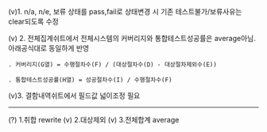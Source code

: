 (v)1. n/a, n/e, 보류 상태를 pass,fail로 상태변경 시 기존 테스트불가/보류사유는 clear되도록 수정



(v) 2. 전체집계쉬트에서 전체시스템의 커버리지와 통합테스트성공률은 average아님. 아래공식대로 동일하게 반영

    . 커버리지(G열) = 수행절차수(F) / (대상절차수(D) - 대상절차제외수(E))

    . 통합테스트성공률(H열) = 성공절차수(I) / 수행절차수(F)



(v)3. 결함내역쉬트에서  필드값 넓이조정 필요


----------------

(?) 1.취합 rewrite
(v) 2.대상제외
(v) 3.전체합계 average

